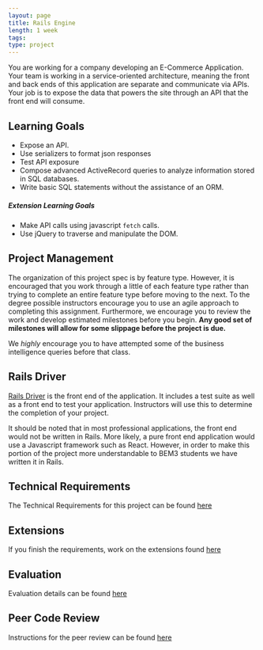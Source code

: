 ```yaml
---
layout: page
title: Rails Engine
length: 1 week
tags:
type: project
---
```


You are working for a company developing an E-Commerce Application. Your team is working in a service-oriented architecture, meaning the front and back ends of this application are separate and communicate via APIs. Your job is to expose the data that powers the site through an API that the front end will consume.

## Learning Goals

* Expose an API.
* Use serializers to format json responses
* Test API exposure
* Compose advanced ActiveRecord queries to analyze information stored in SQL databases.
* Write basic SQL statements without the assistance of an ORM.

##### Extension Learning Goals
* Make API calls using javascript `fetch` calls.
* Use jQuery to traverse and manipulate the DOM.

## Project Management

The organization of this project spec is by feature type. However, it is encouraged that you work through a little of each feature type rather than trying to complete an entire feature type before moving to the next. To the degree possible instructors encourage you to use an agile approach to completing this assignment. Furthermore, we encourage you to review the work and develop estimated milestones before you begin. **Any good set of milestones will allow for some slippage before the project is due.**

We *highly* encourage you to have attempted some of the business intelligence queries before that class.

## Rails Driver

[Rails Driver](https://github.com/turingschool-examples/rails_driver) is the front end of the application. It includes a test suite as well as a front end to test your application. Instructors will use this to determine the completion of your project.

It should be noted that in most professional applications, the front end would not be written in Rails. More likely, a pure front end application would use a Javascript framework such as React. However, in order to make this portion of the project more understandable to BEM3 students we have written it in Rails.

## Technical Requirements

The Technical Requirements for this project can be found [here](./requirements)

## Extensions

If you finish the requirements, work on the extensions found [here](./extensions)

## Evaluation

Evaluation details can be found [here](./evaluation)

## Peer Code Review

Instructions for the peer review can be found [here](./peer_code_review)
